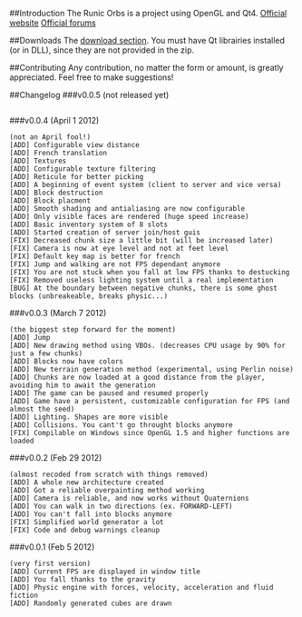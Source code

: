 ##Introduction
The Runic Orbs is a project using OpenGL and Qt4.
[Official website](http://www.runicorbs.net)
[Official forums](http://www.runicorbs.net/forums)

##Downloads
The [download section](https://github.com/Glycaa/CrafTuX/downloads).
You must have Qt librairies installed (or in DLL), since they are not provided in the zip.

##Contributing
Any contribution, no matter the form or amount, is greatly appreciated. Feel free to make suggestions!

##Changelog
###v0.0.5 (not released yet)
```

```
###v0.0.4 (April 1 2012)
```
(not an April fool!)
[ADD] Configurable view distance
[ADD] French translation
[ADD] Textures
[ADD] Configurable texture filtering
[ADD] Reticule for better picking
[ADD] A beginning of event system (client to server and vice versa)
[ADD] Block destruction
[ADD] Block placment
[ADD] Smooth shading and antialiasing are now configurable
[ADD] Only visible faces are rendered (huge speed increase)
[ADD] Basic inventory system of 8 slots
[ADD] Started creation of server join/host guis
[FIX] Decreased chunk size a little bit (will be increased later)
[FIX] Camera is now at eye level and not at feet level
[FIX] Default key map is better for french
[FIX] Jump and walking are not FPS dependant anymore
[FIX] You are not stuck when you fall at low FPS thanks to destucking
[FIX] Removed useless lighting system until a real implementation
[BUG] At the boundary between negative chunks, there is some ghost blocks (unbreakeable, breaks physic...)
```
###v0.0.3 (March 7 2012)
```
(the biggest step forward for the moment)
[ADD] Jump
[ADD] New drawing method using VBOs. (decreases CPU usage by 90% for just a few chunks)
[ADD] Blocks now have colors
[ADD] New terrain generation method (experimental, using Perlin noise)
[ADD] Chunks are now loaded at a good distance from the player, avoiding him to await the generation
[ADD] The game can be paused and resumed properly
[ADD] Game have a persistent, customizable configuration for FPS (and almost the seed)
[ADD] Lighting. Shapes are more visible
[ADD] Collisions. You cant't go throught blocks anymore
[FIX] Compilable on Windows since OpenGL 1.5 and higher functions are loaded
```
###v0.0.2 (Feb 29 2012)
```
(almost recoded from scratch with things removed)
[ADD] A whole new architecture created
[ADD] Got a reliable overpainting method working
[ADD] Camera is reliable, and now works without Quaternions
[ADD] You can walk in two directions (ex. FORWARD-LEFT)
[ADD] You can't fall into blocks anymore
[FIX] Simplified world generator a lot
[FIX] Code and debug warnings cleanup
```
###v0.0.1 (Feb 5 2012)
```
(very first version)
[ADD] Current FPS are displayed in window title
[ADD] You fall thanks to the gravity
[ADD] Physic engine with forces, velocity, acceleration and fluid fiction
[ADD] Randomly generated cubes are drawn
```
